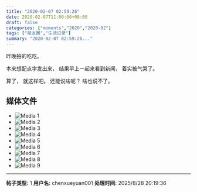 ```yaml
---
title: "2020-02-07 02:59:26"
date: 2020-02-07T11:00:00+08:00
draft: false
categories: ["moments","2020","2020-02"]
tags: ["朋友圈","生活记录"]
summary: "2020-02-07 02:59:26..."
---
```


昨晚拍的吃吃。

本来想配点字发出来，
结果早上一起来看到新闻，
着实被气哭了。

算了，
就这样吧。
还能说啥呢？
啥也说不了。

## 媒体文件

- ![Media 1](/Moments/photos/2020-02-07/202002070259260.jpg)
- ![Media 2](/Moments/photos/2020-02-07/202002070259261.jpg)
- ![Media 3](/Moments/photos/2020-02-07/202002070259262.jpg)
- ![Media 4](/Moments/photos/2020-02-07/202002070259263.jpg)
- ![Media 5](/Moments/photos/2020-02-07/202002070259264.jpg)
- ![Media 6](/Moments/photos/2020-02-07/202002070259265.jpg)
- ![Media 7](/Moments/photos/2020-02-07/202002070259266.jpg)
- ![Media 8](/Moments/photos/2020-02-07/202002070259267.jpg)
- ![Media 9](/Moments/photos/2020-02-07/202002070259268.jpg)

---

**帖子类型:** 1
**用户名:** chenxueyuan001
**处理时间:** 2025/8/28 20:19:36